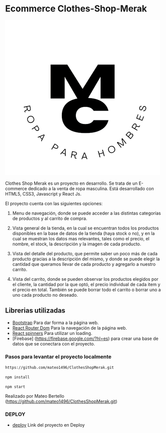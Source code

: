 # Ecommerce Clothes-Shop-Merak

![](src/LogoProyecto.png)

Clothes Shop Merak es un proyecto en desarrollo. Se trata de un E-commerce dedicado a la venta de ropa masculina. Está desarrollado con HTML5, CSS3, Javascript y React Js.

El proyecto cuenta con las siguientes opciones:

1) Menu de navegación, donde se puede acceder a las distintas categorías de productos y al carrito de compra. 

2) Vista general de la tienda, en la cual se encuentran todos los productos disponibles en la base de datos de la tienda (haya stock o no), y en la cual se muestran los datos mas relevantes, tales como el precio, el nombre, el stock, la descripción y la imagen de cada producto.

3) Vista del detalle del producto, que permite saber un poco más de cada producto gracias a la descripción del mismo, y donde se puede elegir la cantidad que queramos llevar de cada producto y agregarlo a nuestro carrito.

4) Vista del carrito, donde se pueden observar los productos elegidos por el cliente, la cantidad por la que optó, el precio individual de cada item y el precio en total. También se puede borrar todo el carrito o borrar uno a uno cada producto no deseado.

##  Librerias utilizadas

- [Bootstrap](https://getbootstrap.com/) Para dar forma a la página web.
- [React Router Dom](https://www.npmjs.com/package/react-router-dom) Para la navegación de la página web.
- [React spinners](https://www.npmjs.com/package/react-spinners) Para utilizar un loading.
- [Firebase] (https://firebase.google.com/?hl=es) para crear una base de datos que se conectara con el proyecto.

### Pasos para levantar el proyecto localmente

```  
https://github.com/mateo1496/ClothesShopMerak.git
```

`npm install `

`npm start `


Realizado por Mateo Bertello (https://github.com/mateo1496/ClothesShopMerak.git)

### DEPLOY
- [deploy](https://clothes-shop-merak.vercel.app/) Link del proyecto en Deploy